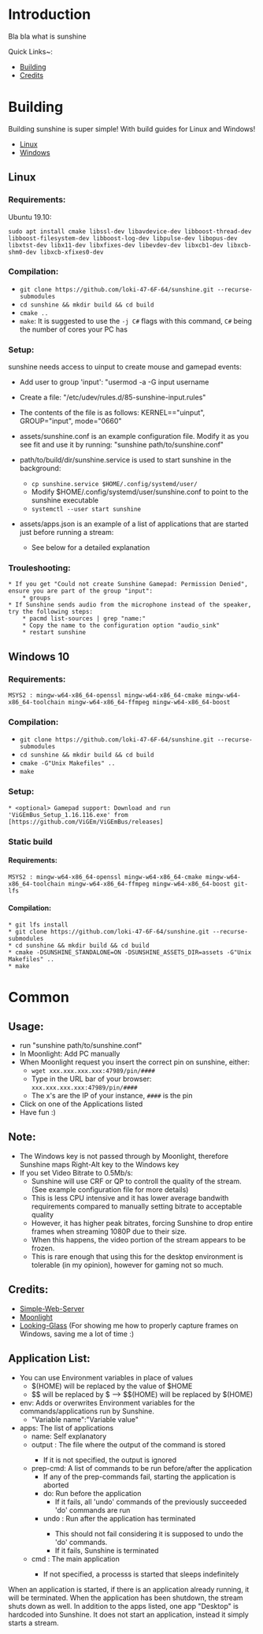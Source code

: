 # Introduction
Bla bla what is sunshine

Quick Links~:
- [Building](README.md#building)
- [Credits](README.md#credits)

# Building
Building sunshine is super simple! With build guides for Linux and Windows!
- [Linux](README.md#linux)
- [Windows](README.md#windows-10)

## Linux

### Requirements:
Ubuntu 19.10:

	sudo apt install cmake libssl-dev libavdevice-dev libboost-thread-dev libboost-filesystem-dev libboost-log-dev libpulse-dev libopus-dev libxtst-dev libx11-dev libxfixes-dev libevdev-dev libxcb1-dev libxcb-shm0-dev libxcb-xfixes0-dev

### Compilation:
- `git clone https://github.com/loki-47-6F-64/sunshine.git --recurse-submodules`
- `cd sunshine && mkdir build && cd build`
- `cmake ..`
- `make`: It is suggested to use the `-j C#` flags with this command, `C#` being the number of cores your PC has


### Setup:
sunshine needs access to uinput to create mouse and gamepad events:
- Add user to group 'input': "usermod -a -G input username
- Create a file: "/etc/udev/rules.d/85-sunshine-input.rules"
- The contents of the file is as follows:
	KERNEL=="uinput", GROUP="input", mode="0660"
- assets/sunshine.conf is an example configuration file. Modify it as you see fit and use it by running: "sunshine path/to/sunshine.conf"
- path/to/build/dir/sunshine.service is used to start sunshine in the background:
	- `cp sunshine.service $HOME/.config/systemd/user/`
	- Modify $HOME/.config/systemd/user/sunshine.conf to point to the sunshine executable
	- `systemctl --user start sunshine`

- assets/apps.json is an example of a list of applications that are started just before running a stream:
	- See below for a detailed explanation

### Trouleshooting:
	* If you get "Could not create Sunshine Gamepad: Permission Denied", ensure you are part of the group "input":
		* groups
	* If Sunshine sends audio from the microphone instead of the speaker, try the following steps:
		* pacmd list-sources | grep "name:"
		* Copy the name to the configuration option "audio_sink"
		* restart sunshine



## Windows 10

### Requirements:

	MSYS2 : mingw-w64-x86_64-openssl mingw-w64-x86_64-cmake mingw-w64-x86_64-toolchain mingw-w64-x86_64-ffmpeg mingw-w64-x86_64-boost

### Compilation:
- `git clone https://github.com/loki-47-6F-64/sunshine.git --recurse-submodules`
- `cd sunshine && mkdir build && cd build`
- `cmake -G"Unix Makefiles" ..`
- `make`

### Setup:
	* <optional> Gamepad support: Download and run 'ViGEmBus_Setup_1.16.116.exe' from [https://github.com/ViGEm/ViGEmBus/releases]

### Static build
#### Requirements:
	MSYS2 : mingw-w64-x86_64-openssl mingw-w64-x86_64-cmake mingw-w64-x86_64-toolchain mingw-w64-x86_64-ffmpeg mingw-w64-x86_64-boost git-lfs

#### Compilation:
	* git lfs install
	* git clone https://github.com/loki-47-6F-64/sunshine.git --recurse-submodules
	* cd sunshine && mkdir build && cd build
	* cmake -DSUNSHINE_STANDALONE=ON -DSUNSHINE_ASSETS_DIR=assets -G"Unix Makefiles" ..
	* make



# Common 

## Usage:
- run "sunshine path/to/sunshine.conf"
- In Moonlight: Add PC manually
- When Moonlight request you insert the correct pin on sunshine, either:
	- `wget xxx.xxx.xxx.xxx:47989/pin/####` 
	- Type in the URL bar of your browser: `xxx.xxx.xxx.xxx:47989/pin/####`
	- The x's are the IP of your instance, `####` is the pin
- Click on one of the Applications listed
- Have fun :)


## Note:
- The Windows key is not passed through by Moonlight, therefore Sunshine maps Right-Alt key to the Windows key
- If you set Video Bitrate to 0.5Mb/s:
	- Sunshine will use CRF or QP to controll the quality of the stream. (See example configuration file for more details)
	- This is less CPU intensive and it has lower average bandwith requirements compared to manually setting bitrate to acceptable quality
	- However, it has higher peak bitrates, forcing Sunshine to drop entire frames when streaming 1080P due to their size.
	- When this happens, the video portion of the stream appears to be frozen.
	- This is rare enough that using this for the desktop environment is tolerable (in my opinion), however for gaming not so much.


## Credits:
- [Simple-Web-Server](https://gitlab.com/eidheim/Simple-Web-Server)
- [Moonlight](https://github.com/moonlight-stream)
- [Looking-Glass](https://github.com/gnif/LookingGlass) (For showing me how to properly capture frames on Windows, saving me a lot of time :)

## Application List:
- You can use Environment variables in place of values
	- $(HOME) will be replaced by the value of $HOME
	- $$ will be replaced by $ --> $$(HOME) will be replaced by $(HOME)
- env: Adds or overwrites Environment variables for the commands/applications run by Sunshine.
	- "Variable name":"Variable value"
- apps: The list of applications
	- name: Self explanatory
	- output <optional>: The file where the output of the command is stored
		- If it is not specified, the output is ignored
	- prep-cmd: A list of commands to be run before/after the application
		- If any of the prep-commands fail, starting the application is aborted
		- do: Run before the application
			- If it fails, all 'undo' commands of the previously succeeded 'do' commands are run
		- undo <optional>: Run after the application has terminated
			- This should not fail considering it is supposed to undo the 'do' commands.
			- If it fails, Sunshine is terminated
	- cmd <optional>: The main application
		- If not specified, a processs is started that sleeps indefinitely

When an application is started, if there is an application already running, it will be terminated.
When the application has been shutdown, the stream shuts down as well.
In addition to the apps listed, one app "Desktop" is hardcoded into Sunshine. It does not start an application, instead it simply starts a stream.
